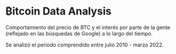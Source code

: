 # ₿itcoin Data Analysis

Comportamiento del precio de BTC y el interés por parte de la gente (reflejado en las búsquedas de Google) a lo largo del tiempo. 

Se analizó el período comprendido entre julio 2010 - marzo 2022.
